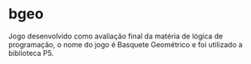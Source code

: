# bgeo
Jogo desenvolvido como avaliação final da matéria de  lógica de programação, o nome do jogo é Basquete Geométrico e foi utilizado a biblioteca P5.
